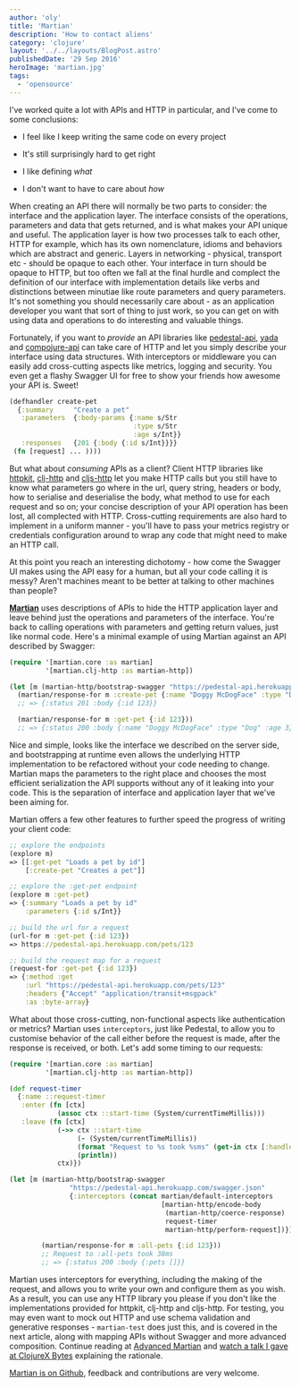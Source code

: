 ```yaml
---
author: 'oly'
title: 'Martian'
description: 'How to contact aliens'
category: 'clojure'
layout: '../../layouts/BlogPost.astro'
publishedDate: '29 Sep 2016'
heroImage: 'martian.jpg'
tags:
  - 'opensource'
---
```


I've worked quite a lot with APIs and HTTP in particular, and I've come
to some conclusions:

- I feel like I keep writing the same code on every project

- It's still surprisingly hard to get right

- I like defining _what_

- I don't want to have to care about _how_

When creating an API there will normally be two parts to consider: the
interface and the application layer. The interface consists of the
operations, parameters and data that gets returned, and is what makes
your API unique and useful. The application layer is how two processes
talk to each other, HTTP for example, which has its own nomenclature,
idioms and behaviors which are abstract and generic. Layers in
networking - physical, transport etc - should be opaque to each other.
Your interface in turn should be opaque to HTTP, but too often we fall
at the final hurdle and complect the definition of our interface with
implementation details like verbs and distinctions between minutiae like
route parameters and query parameters. It's not something you should
necessarily care about - as an application developer you want that sort
of thing to just work, so you can get on with using data and operations
to do interesting and valuable things.

Fortunately, if you want to _provide_ an API libraries like
[pedestal-api](https://github.com/oliyh/pedestal-api),
[yada](https://yada.juxt.pro) and
[compojure-api](https://github.com/metosin/compojure-api) can take care
of HTTP and let you simply describe your interface using data
structures. With interceptors or middleware you can easily add
cross-cutting aspects like metrics, logging and security. You even get a
flashy Swagger UI for free to show your friends how awesome your API is.
Sweet!

```clojure
(defhandler create-pet
  {:summary     "Create a pet"
   :parameters  {:body-params {:name s/Str
                               :type s/Str
                               :age s/Int}}
   :responses   {201 {:body {:id s/Int}}}}
 (fn [request] ... ))))
```

But what about _consuming_ APIs as a client? Client HTTP libraries like
[httpkit](http://www.http-kit.org/),
[clj-http](https://github.com/dakrone/clj-http) and
[cljs-http](https://github.com/r0man/cljs-http) let you make HTTP calls
but you still have to know what parameters go where in the url, query
string, headers or body, how to serialise and deserialise the body, what
method to use for each request and so on; your concise description of
your API operation has been lost, all complected with HTTP.
Cross-cutting requirements are also hard to implement in a uniform
manner - you'll have to pass your metrics registry or credentials
configuration around to wrap any code that might need to make an HTTP
call.

At this point you reach an interesting dichotomy - how come the Swagger
UI makes using the API easy for a human, but all your code calling it is
messy? Aren't machines meant to be better at talking to other machines
than people?

**[Martian](https://github.com/oliyh/martian)** uses descriptions of
APIs to hide the HTTP application layer and leave behind just the
operations and parameters of the interface. You're back to calling
operations with parameters and getting return values, just like normal
code. Here's a minimal example of using Martian against an API described
by Swagger:

```clojure
(require '[martian.core :as martian]
         '[martian.clj-http :as martian-http])

(let [m (martian-http/bootstrap-swagger "https://pedestal-api.herokuapp.com/swagger.json")]
  (martian/response-for m :create-pet {:name "Doggy McDogFace" :type "Dog" :age 3})
  ;; => {:status 201 :body {:id 123}}

  (martian/response-for m :get-pet {:id 123}))
  ;; => {:status 200 :body {:name "Doggy McDogFace" :type "Dog" :age 3}}
```

Nice and simple, looks like the interface we described on the server
side, and bootstrapping at runtime even allows the underlying HTTP
implementation to be refactored without your code needing to change.
Martian maps the parameters to the right place and chooses the most
efficient serialization the API supports without any of it leaking into
your code. This is the separation of interface and application layer
that we've been aiming for.

Martian offers a few other features to further speed the progress of
writing your client code:

```clojure
;; explore the endpoints
(explore m)
=> [[:get-pet "Loads a pet by id"]
    [:create-pet "Creates a pet"]]

;; explore the :get-pet endpoint
(explore m :get-pet)
=> {:summary "Loads a pet by id"
    :parameters {:id s/Int}}

;; build the url for a request
(url-for m :get-pet {:id 123})
=> https://pedestal-api.herokuapp.com/pets/123

;; build the request map for a request
(request-for :get-pet {:id 123})
=> {:method :get
    :url "https://pedestal-api.herokuapp.com/pets/123"
    :headers {"Accept" "application/transit+msgpack"
    :as :byte-array}
```

What about those cross-cutting, non-functional aspects like
authentication or metrics? Martian uses `interceptors`, just like
Pedestal, to allow you to customise behavior of the call either before
the request is made, after the response is received, or both. Let's add
some timing to our requests:

```clojure
(require '[martian.core :as martian]
         '[martian.clj-http :as martian-http])

(def request-timer
  {:name ::request-timer
   :enter (fn [ctx]
            (assoc ctx ::start-time (System/currentTimeMillis)))
   :leave (fn [ctx]
            (->> ctx ::start-time
                 (- (System/currentTimeMillis))
                 (format "Request to %s took %sms" (get-in ctx [:handler :route-name]))
                 (println))
            ctx)})

(let [m (martian-http/bootstrap-swagger
               "https://pedestal-api.herokuapp.com/swagger.json"
               {:interceptors (concat martian/default-interceptors
                                      [martian-http/encode-body
                                       (martian-http/coerce-response)
                                       request-timer
                                       martian-http/perform-request])})]

        (martian/response-for m :all-pets {:id 123}))
        ;; Request to :all-pets took 38ms
        ;; => {:status 200 :body {:pets []}}
```

Martian uses interceptors for everything, including the making of the
request, and allows you to write your own and configure them as you
wish. As a result, you can use any HTTP library you please if you don't
like the implementations provided for httpkit, clj-http and cljs-http.
For testing, you may even want to mock out HTTP and use schema
validation and generative responses - `martian-test` does just this, and
is covered in the next article, along with mapping APIs without Swagger
and more advanced composition. Continue reading at [Advanced
Martian](https://juxt.pro/blog/posts/advanced-martian.html) and [watch a
talk I gave at ClojureX
Bytes](https://skillsmatter.com/skillscasts/8843-clojure-bytes#video)
explaining the rationale.

[Martian is on Github](https://github.com/oliyh/martian), feedback and
contributions are very welcome.
